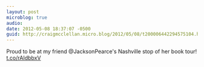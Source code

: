 ```yaml
---
layout: post
microblog: true
audio: 
date: 2012-05-08 18:37:07 -0500
guid: http://craigmcclellan.micro.blog/2012/05/08/t200006442294575104.html
---
```

Proud to be at my friend @JacksonPearce's Nashville stop of her book tour! [t.co/rAIdbbxV](http://t.co/rAIdbbxV)
